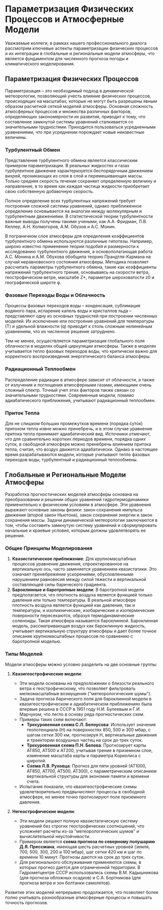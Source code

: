 # Параметризация Физических Процессов и Атмосферные Модели

Уважаемые коллеги, в рамках нашего профессионального диалога рассмотрим ключевые аспекты параметризации физических процессов и их интеграции в глобальные и региональные модели атмосферы, что является фундаментом для численного прогноза погоды и климатического моделирования.

## Параметризация Физических Процессов

Параметризация – это необходимый подход в динамической метеорологии, позволяющий учесть влияние физических процессов, происходящих на масштабах, которые не могут быть разрешены явным образом расчетной сеткой моделей атмосферы. Основная сложность атмосферных процессов и множества различных факторов, определяющих закономерности их развития, приводит к тому, что составление замкнутой системы уравнений сталкивается со значительными трудностями. Приходится пользоваться усредненными уравнениями, что при усреднении порождает новые неизвестные величины.

### Турбулентный Обмен

Представление турбулентного обмена является классическим примером параметризации. В реальных жидкостях и газах турбулентное движение характеризуется беспорядочным движением вихрей, проникающих из слоя в слой и перемешивающих массы. Только средняя скорость течения сохраняет определенную величину и направление, в то время как каждая частица жидкости приобретает свою собственную добавочную скорость.

Полное определение всех турбулентных напряжений требует построения сложной системы уравнений, однако приближенное определение основывается на аналогии между молекулярным и турбулентным движениями. В статистической теории турбулентности важные выводы получены такими учеными, как А.А. Фридман, Л.В. Келлер, А.Н. Колмогоров, А.М. Обухов и А.С. Монин.

В пограничном слое атмосферы для определения коэффициентов турбулентного обмена используются различные гипотезы. Например, широко известно применение теории подобия и размерности к исследованию турбулентного движения, а основополагающая работа А.С. Монина и А.М. Обухова обобщила теорию Прандтля-Кармана на случай неравновесного состояния атмосферы. Методика позволяет рассчитать параметры турбулентного обмена, такие как коэффициенты напряжений турбулентного трения, основываясь на скорости ветра, геострофическом ветре, масштабе Z\*, параметре шероховатости z0 и географической широте φ.

### Фазовые Переходы Воды и Облачность

Процессы фазовых переходов воды – конденсация, сублимация водяного пара, испарение капель воды и кристаллов льда – представляют одну из основных трудностей при построении численных моделей. Их исключение или построение уравнений для температуры (Т) и удельной влажности (q) приводит к столь сложным нелинейным уравнениям, что их численное решение затруднено.

Тем не менее, осуществляется параметризация глобального поля облачности в моделях общей циркуляции атмосферы. Также в моделях учитывается тепло фазовых переходов воды, что критически важно для корректного воспроизведения энергетического баланса атмосферы.

### Радиационный Теплообмен

Распределение радиации в атмосфере зависит от облачности, а также от излучения и поглощения атмосферными газами, имеющими очень сложный спектр. Точный учет этих факторов также связан со значительными трудностями. Современные модели, помимо адиабатического приближения, учитывают радиационный теплообмен.

### Приток Тепла

Для не слишком больших промежутков времени (порядка суток) притоком тепла извне можно пренебречь, и в этом случае уравнение притока тепла принимает адиабатический вид. Источники отмечают, что для сравнительно коротких периодов времени, порядка одних суток, в свободной атмосфере можно пренебречь влиянием притока тепла, считая, что воздух движется адиабатически. Однако в настоящее время разрабатываются модели, которые учитывают тепло фазовых переходов воды, турбулентный и радиационный теплообмены.

## Глобальные и Региональные Модели Атмосферы

Разработка прогностических моделей атмосферы основана на преобразовании и решении общих уравнений гидротермодинамики применительно к физическим условиям в атмосфере. Эти уравнения выражают основные законы физики: закон сохранения импульса движения (второй закон Ньютона), закон сохранения энергии и закон сохранения массы. Задачи динамической метеорологии заключаются в том, чтобы составить замкнутую систему уравнений и сформулировать начальные и краевые условия, которым должны удовлетворять ее решения.

### Общие Принципы Моделирования

1. **Квазистатическое приближение**: Для крупномасштабных процессов уравнение движения, спроектированное на вертикальную ось, часто заменяется уравнением квазистатики. Это означает пренебрежение ускорениями, обусловленными нарушением равновесия между силой тяжести и вертикальной составляющей силы барического градиента.
2. **Бароклинные и баротропные модели**: В баротропной модели предполагается, что плотность воздуха является функцией только давления или только температуры. В реальной атмосфере плотность воздуха является функцией как давления, так и температуры, и изопикнические, изобарические и изотермические поверхности пересекаются, образуя термодинамические соленоиды. Такая атмосфера называется бароклинной. Бароклинная модель, рассматривающая воздух как бароклинную жидкость, учитывает вертикальную структуру атмосферы и дает более точное описание крупномасштабных процессов по сравнению с баротропной моделью.

### Типы Моделей

Модели атмосферы можно условно разделить на две основные группы:

1. **Квазигеострофические модели**:
    * Эти модели основаны на предположении о близости реального ветра к геострофическому, что позволяет фильтровать мелкомасштабные возмущения ("метеорологические шумы").
    * Задача прогноза барического поля для бароклинной модели в квазигеострофическом и адиабатическом приближениях была впервые решена в СССР в 1951 году Н.И. Булеевым и Г.И. Марчуком, что легло в основу ряда прогностических схем.
    * Примеры таких схем включают:
        * **Трехуровенная схема С.Л. Белоусова**: Использует значения геопотенциала (H) на поверхностях 850, 500 и 300 мбар, с шагом сетки 300 км, прогнозируя H, вертикальные движения и траектории воздушных частиц на срок до трех суток.
        * **Трехуровенная схема П.Н. Белова**: Прогнозирует карты АТ850, АТ500 и АТ200, учитывая трение в приземном слое, изменение масштаба карты и параметра Кориолиса с широтой.
        * **Схема Л.В. Руховца**: Прогноз для пяти уровней (АТ1000, АТ850, АТ700, АТ500, АТ300), с параметрическим описанием вертикальной структуры для экономии памяти и времени счета.
    * Испытания показали, что квазигеострофические схемы удовлетворительно предвычисляют процессы в свободной атмосфере, но менее точно прогнозируют поле приземного давления.

2. **Негеострофические модели**:
    * Эти модели решают полную квазистатическую систему уравнений без строгих геострофических соотношений, что усложняет расчеты из-за "метеорологических шумов" и вычислительной неустойчивости.
    * Примером является **схема прогноза по северному полушарию Д.Я. Прессмана**, имеющая шесть расчетных уровней (земля, 700, 500, 300, 200 и 100 мбар), шаг сетки 420 км и шаг по времени 10 минут. Прогнозы даются на срок до трех суток.
    * Для регионального обслуживания применяются схемы, в которых прогноз дается для ограниченной территории. В Гидрометцентре СССР использовались схемы В.М. Кадышникова (для прогноза обложных осадков) и С.А. Бортникова (для прогноза ветра и зон болтанки самолетов).

Развитие этих моделей непрерывно продолжается, что позволяет более полно учитывать разнообразные атмосферные процессы и повышать точность прогнозов.
